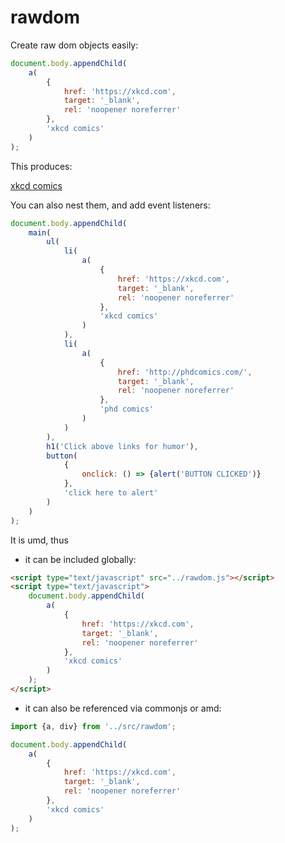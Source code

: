# rawdom
Create raw dom objects easily:

```javascript
document.body.appendChild(
    a(
        {
            href: 'https://xkcd.com',
            target: '_blank',
            rel: 'noopener noreferrer'
        },
        'xkcd comics'
    )
);
```

This produces:

<a href="https://xkcd.com" target="_blank" rel="noopener noreferrer">xkcd comics</a>

You can also nest them, and add event listeners:

```javascript
document.body.appendChild(
    main(
        ul(
            li(
                a(
                    {
                        href: 'https://xkcd.com',
                        target: '_blank',
                        rel: 'noopener noreferrer'
                    },
                    'xkcd comics'
                )
            ),
            li(
                a(
                    {
                        href: 'http://phdcomics.com/',
                        target: '_blank',
                        rel: 'noopener noreferrer'
                    },
                    'phd comics'
                )
            )
        ),
        h1('Click above links for humor'),
        button(
            {
                onclick: () => {alert('BUTTON CLICKED')}
            },
            'click here to alert'
        )
    )
);
```

It is umd, thus

- it can be included globally:

```html
<script type="text/javascript" src="../rawdom.js"></script>
<script type="text/javascript">
    document.body.appendChild(
        a(
            {
                href: 'https://xkcd.com',
                target: '_blank',
                rel: 'noopener noreferrer'
            },
            'xkcd comics'
        )
    );
</script>
```

- it can also be referenced via commonjs or amd:

```javascript
import {a, div} from '../src/rawdom';

document.body.appendChild(
    a(
        {
            href: 'https://xkcd.com',
            target: '_blank',
            rel: 'noopener noreferrer'
        },
        'xkcd comics'
    )
);
```